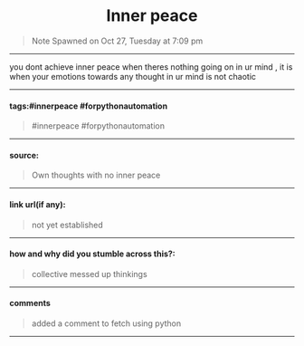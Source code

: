 <h1 style="text-align: center; ">
Inner peace 
</h1>

> Note Spawned on  Oct 27,  Tuesday at 7:09 pm

***
you dont achieve inner peace when theres nothing going on in ur mind , it is when your emotions towards any thought in ur mind is not chaotic 
***
#### tags:#innerpeace #forpythonautomation 
>#innerpeace #forpythonautomation 
***
#### source: 
>Own thoughts with no inner peace
***
#### link url(if any): 
>not yet established
***
#### how and why did you stumble across this?:
>collective messed up thinkings
***
#### comments
>added a comment to fetch using python
*** 
